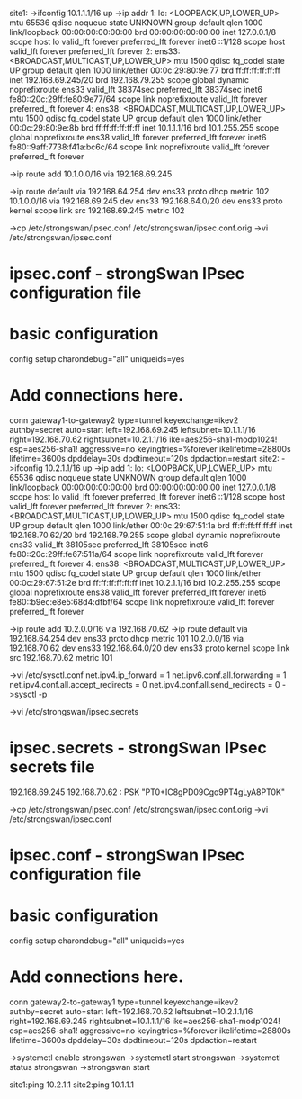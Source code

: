 site1:
->ifconfig 10.1.1.1/16 up
->ip addr
1: lo: <LOOPBACK,UP,LOWER_UP> mtu 65536 qdisc noqueue state UNKNOWN group default qlen 1000
    link/loopback 00:00:00:00:00:00 brd 00:00:00:00:00:00
    inet 127.0.0.1/8 scope host lo
       valid_lft forever preferred_lft forever
    inet6 ::1/128 scope host 
       valid_lft forever preferred_lft forever
2: ens33: <BROADCAST,MULTICAST,UP,LOWER_UP> mtu 1500 qdisc fq_codel state UP group default qlen 1000
    link/ether 00:0c:29:80:9e:77 brd ff:ff:ff:ff:ff:ff
    inet 192.168.69.245/20 brd 192.168.79.255 scope global dynamic noprefixroute ens33
       valid_lft 38374sec preferred_lft 38374sec
    inet6 fe80::20c:29ff:fe80:9e77/64 scope link noprefixroute 
       valid_lft forever preferred_lft forever
4: ens38: <BROADCAST,MULTICAST,UP,LOWER_UP> mtu 1500 qdisc fq_codel state UP group default qlen 1000
    link/ether 00:0c:29:80:9e:8b brd ff:ff:ff:ff:ff:ff
    inet 10.1.1.1/16 brd 10.1.255.255 scope global noprefixroute ens38
       valid_lft forever preferred_lft forever
    inet6 fe80::9aff:7738:f41a:bc6c/64 scope link noprefixroute 
       valid_lft forever preferred_lft forever

->ip route add 10.1.0.0/16 via 192.168.69.245

->ip route
default via 192.168.64.254 dev ens33 proto dhcp metric 102 
10.1.0.0/16 via 192.168.69.245 dev ens33 
192.168.64.0/20 dev ens33 proto kernel scope link src 192.168.69.245 metric 102


->cp /etc/strongswan/ipsec.conf /etc/strongswan/ipsec.conf.orig
->vi /etc/strongswan/ipsec.conf
# ipsec.conf - strongSwan IPsec configuration file

# basic configuration
config setup
        charondebug="all"
        uniqueids=yes

# Add connections here.
conn gateway1-to-gateway2
        type=tunnel
        keyexchange=ikev2
        authby=secret
        auto=start
        left=192.168.69.245
        leftsubnet=10.1.1.1/16
        right=192.168.70.62
        rightsubnet=10.2.1.1/16
        ike=aes256-sha1-modp1024!
        esp=aes256-sha1!
        aggressive=no
        keyingtries=%forever
        ikelifetime=28800s
        lifetime=3600s
        dpddelay=30s
        dpdtimeout=120s
        dpdaction=restart
site2:
->ifconfig 10.2.1.1/16 up
->ip add
1: lo: <LOOPBACK,UP,LOWER_UP> mtu 65536 qdisc noqueue state UNKNOWN group default qlen 1000
    link/loopback 00:00:00:00:00:00 brd 00:00:00:00:00:00
    inet 127.0.0.1/8 scope host lo
       valid_lft forever preferred_lft forever
    inet6 ::1/128 scope host 
       valid_lft forever preferred_lft forever
2: ens33: <BROADCAST,MULTICAST,UP,LOWER_UP> mtu 1500 qdisc fq_codel state UP group default qlen 1000
    link/ether 00:0c:29:67:51:1a brd ff:ff:ff:ff:ff:ff
    inet 192.168.70.62/20 brd 192.168.79.255 scope global dynamic noprefixroute ens33
       valid_lft 38105sec preferred_lft 38105sec
    inet6 fe80::20c:29ff:fe67:511a/64 scope link noprefixroute 
       valid_lft forever preferred_lft forever
4: ens38: <BROADCAST,MULTICAST,UP,LOWER_UP> mtu 1500 qdisc fq_codel state UP group default qlen 1000
    link/ether 00:0c:29:67:51:2e brd ff:ff:ff:ff:ff:ff
    inet 10.2.1.1/16 brd 10.2.255.255 scope global noprefixroute ens38
       valid_lft forever preferred_lft forever
    inet6 fe80::b9ec:e8e5:68d4:dfbf/64 scope link noprefixroute 
       valid_lft forever preferred_lft forever
       
->ip route add 10.2.0.0/16 via 192.168.70.62
->ip route
default via 192.168.64.254 dev ens33 proto dhcp metric 101 
10.2.0.0/16 via 192.168.70.62 dev ens33 
192.168.64.0/20 dev ens33 proto kernel scope link src 192.168.70.62 metric 101

->vi /etc/sysctl.conf
net.ipv4.ip_forward = 1
net.ipv6.conf.all.forwarding = 1
net.ipv4.conf.all.accept_redirects = 0
net.ipv4.conf.all.send_redirects = 0
->sysctl -p

->vi /etc/strongswan/ipsec.secrets
# ipsec.secrets - strongSwan IPsec secrets file
192.168.69.245 192.168.70.62 : PSK "PT0+IC8gPD09Cgo9PT4gLyA8PT0K"

->cp /etc/strongswan/ipsec.conf /etc/strongswan/ipsec.conf.orig
->vi /etc/strongswan/ipsec.conf
# ipsec.conf - strongSwan IPsec configuration file

# basic configuration
config setup
        charondebug="all"
        uniqueids=yes

# Add connections here.
conn gateway2-to-gateway1
        type=tunnel
        keyexchange=ikev2
        authby=secret
        auto=start
        left=192.168.70.62
        leftsubnet=10.2.1.1/16
        right=192.168.69.245
        rightsubnet=10.1.1.1/16
        ike=aes256-sha1-modp1024!
        esp=aes256-sha1!
        aggressive=no
        keyingtries=%forever
        ikelifetime=28800s
        lifetime=3600s
        dpddelay=30s
        dpdtimeout=120s
        dpdaction=restart
        
->systemctl enable strongswan
->systemctl start strongswan
->systemctl status strongswan
->strongswan start

site1:ping 10.2.1.1
site2:ping 10.1.1.1
